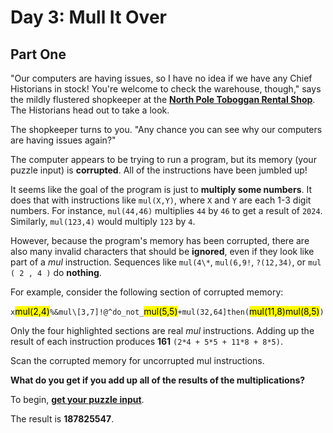 # Day 3: Mull It Over #
## Part One ##
"Our computers are having issues, so I have no idea if we have any Chief Historians in stock! You're welcome to check the warehouse, though," says the mildly flustered shopkeeper at the [**North Pole Toboggan Rental Shop**](https://adventofcode.com/2020/day/2). The Historians head out to take a look.

The shopkeeper turns to you. "Any chance you can see why our computers are having issues again?"

The computer appears to be trying to run a program, but its memory (your puzzle input) is **corrupted**. All of the instructions have been jumbled up!

It seems like the goal of the program is just to **multiply some numbers**. It does that with instructions like `mul(X,Y)`, where `X` and `Y` are each 1-3 digit numbers. For instance, `mul(44,46)` multiplies `44` by `46` to get a result of `2024`. Similarly, `mul(123,4)` would multiply `123` by `4`.

However, because the program's memory has been corrupted, there are also many invalid characters that should be **ignored**, even if they look like part of a *mul* instruction. Sequences like `mul(4\*`, `mul(6,9!`, `?(12,34)`, or `mul ( 2 , 4 )` do **nothing**.

For example, consider the following section of corrupted memory:

`x`<mark>mul(2,4)</mark>`%&mul\[3,7]!@^do_not_`<mark>mul(5,5)</mark>`+mul(32,64]then(`<mark>mul(11,8)mul(8,5)</mark>`)`

Only the four highlighted sections are real *mul* instructions. Adding up the result of each instruction produces **161** `(2*4 + 5*5 + 11*8 + 8*5)`.

Scan the corrupted memory for uncorrupted mul instructions. 

**What do you get if you add up all of the results of the multiplications?**

To begin, **[get your puzzle input](https://adventofcode.com/2024/day/3/input)**.

The result is **187825547**.
